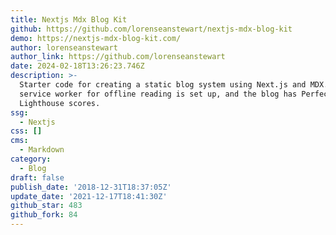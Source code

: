 ```yaml
---
title: Nextjs Mdx Blog Kit
github: https://github.com/lorenseanstewart/nextjs-mdx-blog-kit
demo: https://nextjs-mdx-blog-kit.com/
author: lorenseanstewart
author_link: https://github.com/lorenseanstewart
date: 2024-02-18T13:26:23.746Z
description: >-
  Starter code for creating a static blog system using Next.js and MDX. A
  service worker for offline reading is set up, and the blog has Perfect
  Lighthouse scores.
ssg:
  - Nextjs
css: []
cms:
  - Markdown
category:
  - Blog
draft: false
publish_date: '2018-12-31T18:37:05Z'
update_date: '2021-12-17T18:41:30Z'
github_star: 483
github_fork: 84
---
```

